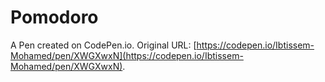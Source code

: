# Pomodoro

A Pen created on CodePen.io. Original URL: [https://codepen.io/Ibtissem-Mohamed/pen/XWGXwxN](https://codepen.io/Ibtissem-Mohamed/pen/XWGXwxN).

